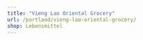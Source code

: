 ```yaml
---
title: "Vieng Lao Oriental Grocery"
url: /portland/vieng-lao-oriental-grocery/
shop: Lebensmittel
---
```

